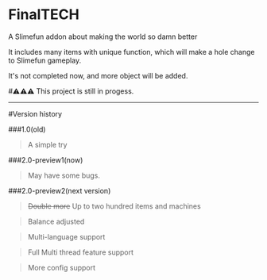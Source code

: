 # FinalTECH

A Slimefun addon about making the world so damn better

It includes many items with unique function, which will make a hole change to Slimefun gameplay.

It's not completed now, and more object will be added.

#⚠⚠⚠ This project is still in progess.

---

#Version history

###1.0(old)

> A simple try

###2.0-preview1(now)
> May have some bugs.


###2.0-preview2(next version)
> ~~Double more~~ Up to two hundred items and machines

> Balance adjusted

> Multi-language support

> Full Multi thread feature support

> More config support
